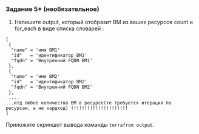 ### Задание 5* (необязательное)
1. Напишите output, который отобразит ВМ из ваших ресурсов count и for_each в виде списка словарей :
``` 
[
 {
  "name" = 'имя ВМ1'
  "id"   = 'идентификатор ВМ1'
  "fqdn" = 'Внутренний FQDN ВМ1'
 },
 {
  "name" = 'имя ВМ2'
  "id"   = 'идентификатор ВМ2'
  "fqdn" = 'Внутренний FQDN ВМ2'
 },
 ....
...итд любое количество ВМ в ресурсе(те требуется итерация по ресурсам, а не хардкод) !!!!!!!!!!!!!!!!!!!!!
]
```
Приложите скриншот вывода команды ```terrafrom output```.
